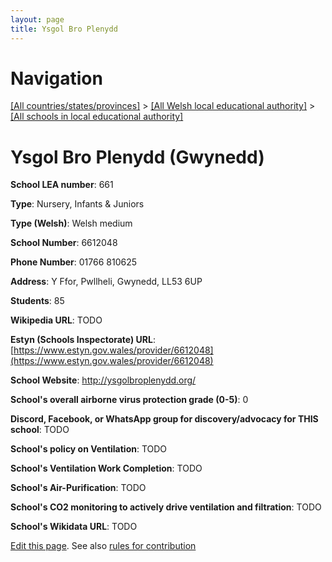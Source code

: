 ```yaml
---
layout: page
title: Ysgol Bro Plenydd
---
```

# Navigation

[[All countries/states/provinces]](../../..) > [[All Welsh local educational authority]](../..) > [[All schools in local educational authority]](..)

# Ysgol Bro Plenydd (Gwynedd)

**School LEA number**: 661

**Type**: Nursery, Infants & Juniors

**Type (Welsh)**: Welsh medium

**School Number**: 6612048

**Phone Number**: 01766 810625

**Address**: Y Ffor, Pwllheli, Gwynedd, LL53 6UP

**Students**: 85

**Wikipedia URL**: TODO

**Estyn (Schools Inspectorate) URL**: [https://www.estyn.gov.wales/provider/6612048](https://www.estyn.gov.wales/provider/6612048)

**School Website**: http://ysgolbroplenydd.org/

**School's overall airborne virus protection grade (0-5)**: 0

**Discord, Facebook, or WhatsApp group for discovery/advocacy for THIS school**: TODO

**School's policy on Ventilation**: TODO

**School's Ventilation Work Completion**: TODO

**School's Air-Purification**: TODO

**School's CO2 monitoring to actively drive ventilation and filtration**: TODO

**School's Wikidata URL**: TODO




[Edit this page](https://github.com/ventilate-schools/Wales/edit/prif/./Gwynedd/Ysgol_Bro_Plenydd.md). See also [rules for contribution](../../../contribution-rules/)